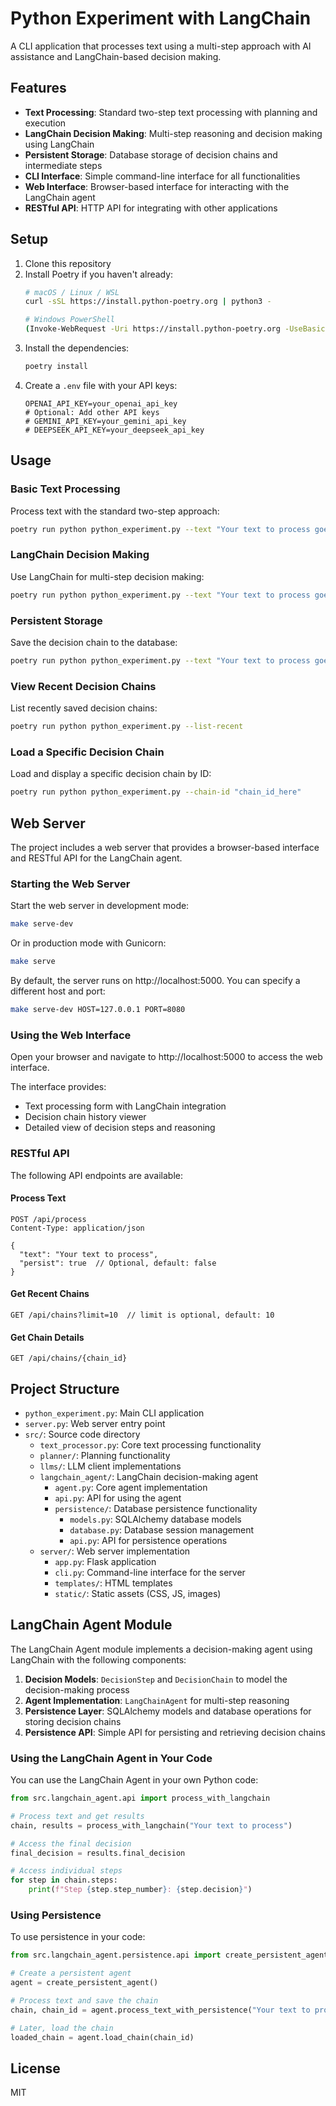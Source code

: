 # Python Experiment with LangChain

A CLI application that processes text using a multi-step approach with AI assistance and LangChain-based decision making.

## Features

- **Text Processing**: Standard two-step text processing with planning and execution
- **LangChain Decision Making**: Multi-step reasoning and decision making using LangChain
- **Persistent Storage**: Database storage of decision chains and intermediate steps
- **CLI Interface**: Simple command-line interface for all functionalities
- **Web Interface**: Browser-based interface for interacting with the LangChain agent
- **RESTful API**: HTTP API for integrating with other applications

## Setup

1. Clone this repository
2. Install Poetry if you haven't already:
   ```bash
   # macOS / Linux / WSL
   curl -sSL https://install.python-poetry.org | python3 -
   
   # Windows PowerShell
   (Invoke-WebRequest -Uri https://install.python-poetry.org -UseBasicParsing).Content | python -
   ```
3. Install the dependencies:
   ```bash
   poetry install
   ```
4. Create a `.env` file with your API keys:
   ```
   OPENAI_API_KEY=your_openai_api_key
   # Optional: Add other API keys
   # GEMINI_API_KEY=your_gemini_api_key
   # DEEPSEEK_API_KEY=your_deepseek_api_key
   ```

## Usage

### Basic Text Processing

Process text with the standard two-step approach:

```bash
poetry run python python_experiment.py --text "Your text to process goes here"
```

### LangChain Decision Making

Use LangChain for multi-step decision making:

```bash
poetry run python python_experiment.py --text "Your text to process goes here" --use-langchain
```

### Persistent Storage

Save the decision chain to the database:

```bash
poetry run python python_experiment.py --text "Your text to process goes here" --use-langchain --persist
```

### View Recent Decision Chains

List recently saved decision chains:

```bash
poetry run python python_experiment.py --list-recent
```

### Load a Specific Decision Chain

Load and display a specific decision chain by ID:

```bash
poetry run python python_experiment.py --chain-id "chain_id_here"
```

## Web Server

The project includes a web server that provides a browser-based interface and RESTful API for the LangChain agent.

### Starting the Web Server

Start the web server in development mode:

```bash
make serve-dev
```

Or in production mode with Gunicorn:

```bash
make serve
```

By default, the server runs on http://localhost:5000. You can specify a different host and port:

```bash
make serve-dev HOST=127.0.0.1 PORT=8080
```

### Using the Web Interface

Open your browser and navigate to http://localhost:5000 to access the web interface.

The interface provides:
- Text processing form with LangChain integration
- Decision chain history viewer
- Detailed view of decision steps and reasoning

### RESTful API

The following API endpoints are available:

#### Process Text
```
POST /api/process
Content-Type: application/json

{
  "text": "Your text to process",
  "persist": true  // Optional, default: false
}
```

#### Get Recent Chains
```
GET /api/chains?limit=10  // limit is optional, default: 10
```

#### Get Chain Details
```
GET /api/chains/{chain_id}
```

## Project Structure

- `python_experiment.py`: Main CLI application
- `server.py`: Web server entry point
- `src/`: Source code directory
  - `text_processor.py`: Core text processing functionality
  - `planner/`: Planning functionality
  - `llms/`: LLM client implementations
  - `langchain_agent/`: LangChain decision-making agent
    - `agent.py`: Core agent implementation
    - `api.py`: API for using the agent
    - `persistence/`: Database persistence functionality
      - `models.py`: SQLAlchemy database models
      - `database.py`: Database session management
      - `api.py`: API for persistence operations
  - `server/`: Web server implementation
    - `app.py`: Flask application
    - `cli.py`: Command-line interface for the server
    - `templates/`: HTML templates
    - `static/`: Static assets (CSS, JS, images)

## LangChain Agent Module

The LangChain Agent module implements a decision-making agent using LangChain with the following components:

1. **Decision Models**: `DecisionStep` and `DecisionChain` to model the decision-making process
2. **Agent Implementation**: `LangChainAgent` for multi-step reasoning
3. **Persistence Layer**: SQLAlchemy models and database operations for storing decision chains
4. **Persistence API**: Simple API for persisting and retrieving decision chains

### Using the LangChain Agent in Your Code

You can use the LangChain Agent in your own Python code:

```python
from src.langchain_agent.api import process_with_langchain

# Process text and get results
chain, results = process_with_langchain("Your text to process")

# Access the final decision
final_decision = results.final_decision

# Access individual steps
for step in chain.steps:
    print(f"Step {step.step_number}: {step.decision}")
```

### Using Persistence

To use persistence in your code:

```python
from src.langchain_agent.persistence.api import create_persistent_agent

# Create a persistent agent
agent = create_persistent_agent()

# Process text and save the chain
chain, chain_id = agent.process_text_with_persistence("Your text to process")

# Later, load the chain
loaded_chain = agent.load_chain(chain_id)
```

## License

MIT 